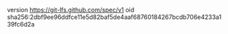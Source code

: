 version https://git-lfs.github.com/spec/v1
oid sha256:2dbf9ee96ddfce11e5d82baf5de4aaf68760184267bcdb706e4233a139fc6d2a
